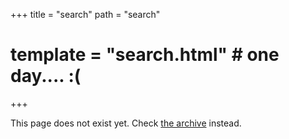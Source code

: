 +++
title = "search"
path = "search"
# template = "search.html" # one day.... :(
+++

This page does not exist yet. Check [the archive](/archive) instead.